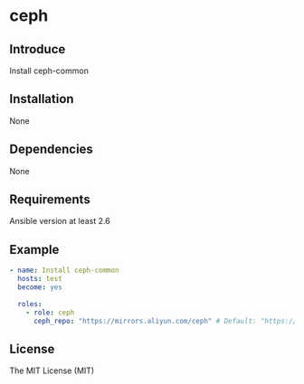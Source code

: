 # ceph

## Introduce
Install ceph-common

## Installation
None

## Dependencies
None

## Requirements
Ansible version at least 2.6

## Example
```yaml
- name: Install ceph-common
  hosts: test
  become: yes
  
  roles:
    - role: ceph
      ceph_repo: "https://mirrors.aliyun.com/ceph" # Default: "https://download.ceph.com"
```

## License
The MIT License (MIT)

